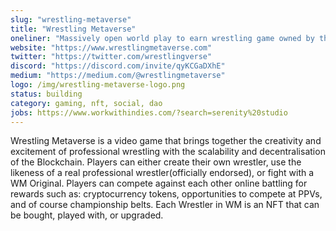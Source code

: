 ```yaml
---
slug: "wrestling-metaverse"
title: "Wrestling Metaverse"
oneliner: "Massively open world play to earn wrestling game owned by the community."
website: "https://www.wrestlingmetaverse.com"
twitter: "https://twitter.com/wrestlingverse"
discord: "https://discord.com/invite/qyKCGaDXhE"
medium: "https://medium.com/@wrestlingmetaverse"
logo: /img/wrestling-metaverse-logo.png
status: building
category: gaming, nft, social, dao
jobs: https://www.workwithindies.com/?search=serenity%20studio
---
```


Wrestling Metaverse is a video game that brings together the creativity and excitement of professional wrestling with the scalability and decentralisation of the Blockchain. Players can either create their own wrestler, use the likeness of a real professional wrestler(officially endorsed), or fight with a WM Original. Players can compete against each other online battling for rewards such as: cryptocurrency tokens, opportunities to compete at PPVs, and of course championship belts. Each Wrestler in WM is an NFT that can be bought, played with, or upgraded.
